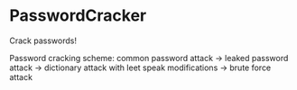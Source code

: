 # PasswordCracker
Crack passwords!

Password cracking scheme: common password attack -> leaked password attack -> dictionary attack with leet speak modifications -> brute force attack